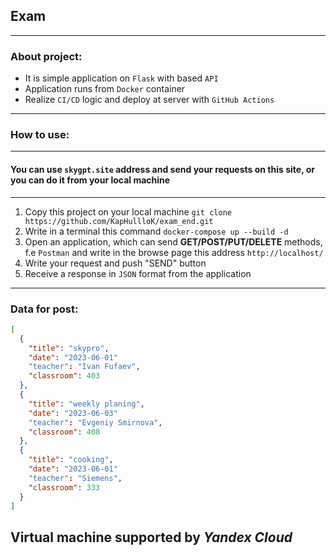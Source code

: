 ## Exam

---

### About project:

- It is simple application on `Flask` with based `API` 
- Application runs from `Docker` container
- Realize `CI/CD` logic and deploy at server with `GitHub Actions`


---

### How to use:

---

#### You can use `skygpt.site` address and send your requests on this site, or you can do it from your local machine

---

1) Copy this project on your local machine `git clone https://github.com/KapHullloK/exam_end.git`
2) Write in a terminal this command `docker-compose up --build -d`
3) Open an application, which can send **GET/POST/PUT/DELETE** methods, f.e `Postman` and write in the browse page this
   address `http://localhost/`
4) Write your request and push "SEND" button
5) Receive a response in `JSON` format from the application

---

### Data for post:

```json
[
  {
    "title": "skypro",
    "date": "2023-06-01"
    "teacher": "Ivan Fufaev",
    "classroom": 403
  },
  {
    "title": "weekly planing",
    "date": "2023-06-03"
    "teacher": "Evgeniy Smirnova",
    "classroom": 408
  },
  {
    "title": "cooking",
    "date": "2023-06-01"
    "teacher": "Siemens",
    "classroom": 333
  }
]
```

## Virtual machine supported by _Yandex Cloud_
